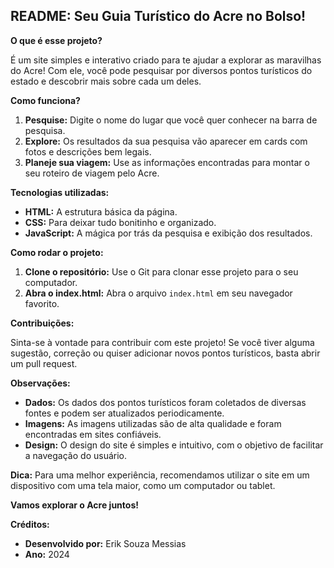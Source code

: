 ## **README: Seu Guia Turístico do Acre no Bolso!** 

**O que é esse projeto?**

É um site simples e interativo criado para te ajudar a explorar as maravilhas do Acre! Com ele, você pode pesquisar por diversos pontos turísticos do estado e descobrir mais sobre cada um deles. 

**Como funciona?**

1. **Pesquise:** Digite o nome do lugar que você quer conhecer na barra de pesquisa.
2. **Explore:** Os resultados da sua pesquisa vão aparecer em cards com fotos e descrições bem legais.
3. **Planeje sua viagem:** Use as informações encontradas para montar o seu roteiro de viagem pelo Acre.

**Tecnologias utilizadas:**

* **HTML:** A estrutura básica da página.
* **CSS:** Para deixar tudo bonitinho e organizado.
* **JavaScript:** A mágica por trás da pesquisa e exibição dos resultados.

**Como rodar o projeto:**

1. **Clone o repositório:** Use o Git para clonar esse projeto para o seu computador.
2. **Abra o index.html:** Abra o arquivo `index.html` em seu navegador favorito.

**Contribuições:**

Sinta-se à vontade para contribuir com este projeto! Se você tiver alguma sugestão, correção ou quiser adicionar novos pontos turísticos, basta abrir um pull request.

**Observações:**

* **Dados:** Os dados dos pontos turísticos foram coletados de diversas fontes e podem ser atualizados periodicamente.
* **Imagens:** As imagens utilizadas são de alta qualidade e foram encontradas em sites confiáveis.
* **Design:** O design do site é simples e intuitivo, com o objetivo de facilitar a navegação do usuário.

**Dica:** Para uma melhor experiência, recomendamos utilizar o site em um dispositivo com uma tela maior, como um computador ou tablet.

**Vamos explorar o Acre juntos!** 

**Créditos:**

* **Desenvolvido por:** Erik Souza Messias
* **Ano:** 2024

